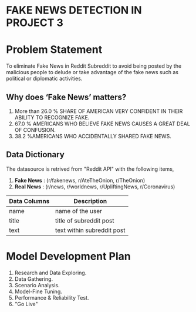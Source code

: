 # FAKE NEWS DETECTION IN PROJECT 3

# Problem Statement
To eliminate Fake News in Reddit Subreddit to avoid being posted by the malicious people to delude or take advantage of the fake news such as political or diplomatic activities.

## Why does ‘Fake News’ matters?
1. More than 26.0 % SHARE OF AMERICAN VERY CONFIDENT IN THEIR ABILITY TO RECOGNIZE FAKE.
2. 67.0 % AMERICANS WHO BELIEVE FAKE NEWS CAUSES A GREAT DEAL OF CONFUSION.
3. 38.2 %AMERICANS WHO ACCIDENTALLY SHARED FAKE NEWS.

## Data Dictionary

The datasource is retrived from "Reddit API" with the following items,
1. **Fake News** : (r/fakenews, r/AteTheOnion, r/TheOnion)
2. **Real News** : (r/news, r/worldnews, r/UpliftingNews, r/Coronavirus)


| Data Columns | Description                |
| ------------ | -------------------------- |
| name         | name of the user           |
| title        | title of subreddit post    |
| text         | text within subreddit post |


# Model Development Plan

1. Research and Data Exploring.
2. Data Gathering.
3. Scenario Analysis.
4. Model-Fine Tuning.
5. Performance & Reliability Test.
6. "Go Live"






